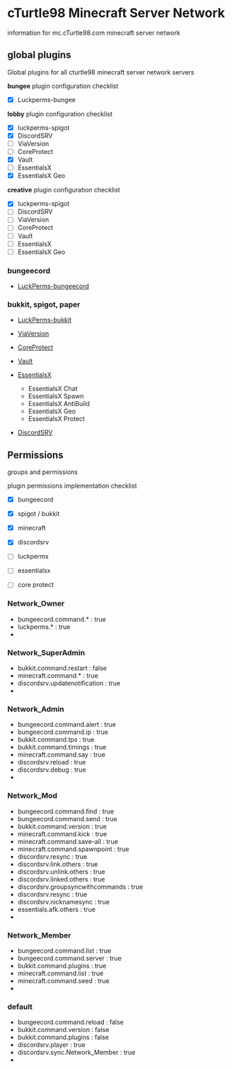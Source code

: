 # cTurtle98 Minecraft Server Network

information for mc.cTurtle98.com minecraft server network


## global plugins

Global plugins for all cturtle98 minecraft server network servers

**bungee** plugin configuration checklist
- [x] Luckperms-bungee

**lobby** plugin configuration checklist
- [x] luckperms-spigot
- [x] DiscordSRV
- [ ] ViaVersion
- [ ] CoreProtect
- [x] Vault
- [ ] EssentialsX
- [x] EssentialsX Geo

**creative** plugin configuration checklist
- [x] luckperms-spigot
- [ ] DiscordSRV
- [ ] ViaVersion
- [ ] CoreProtect
- [ ] Vault
- [ ] EssentialsX
- [ ] EssentialsX Geo

### bungeecord

* [LuckPerms-bungeecord](https://luckperms.net/download)

### bukkit, spigot, paper

* [LuckPerms-bukkit](https://luckperms.net/download)

* [ViaVersion](https://www.spigotmc.org/resources/viaversion.19254/)

* [CoreProtect](https://www.spigotmc.org/resources/coreprotect.8631/)

* [Vault](https://www.spigotmc.org/resources/vault.34315/)

* [EssentialsX](https://essentialsx.net/downloads.html?branch=stable)
  * EssentialsX Chat
  * EssentialsX Spawn
  * EssentialsX AntiBuild
  * EssentialsX Geo
  * EssentialsX Protect
 * [DiscordSRV](https://www.spigotmc.org/resources/discordsrv.18494/)


## Permissions

groups and permissions

plugin permissions implementation checklist
- [x] bungeecord
- [x] spigot / bukkit
- [x] minecraft
- [x] discordsrv
- [ ] luckperms
- [ ] essentialsx
- [ ] core protect


### Network_Owner
* bungeecord.command.* : true
* luckperms.* : true
* 

### Network_SuperAdmin
* bukkit.command.restart : false
* minecraft.command.* : true
* discordsrv.updatenotification : true
* 

### Network_Admin
* bungeecord.command.alert : true
* bungeecord.command.ip : true
* bukkit.command.tps : true
* bukkit.command.timings : true
* minecraft.command.say	: true
* discordsrv.reload : true
* discordsrv.debug : true
* 

### Network_Mod
* bungeecord.command.find : true
* bungeecord.command.send : true
* bukkit.command.version	: true
* minecraft.command.kick	: true
* minecraft.command.save-all	: true
* minecraft.command.spawnpoint	: true
* discordsrv.resync : true
* discordsrv.link.others : true
* discordsrv.unlink.others : true
* discordsrv.linked.others : true
* discordsrv.groupsyncwithcommands : true
* discordsrv.resync : true
* discordsrv.nicknamesync : true
* essentials.afk.others : true
* 

### Network_Member
* bungeecord.command.list : true
* bungeecord.command.server : true
* bukkit.command.plugins :	true
* minecraft.command.list	: true
* minecraft.command.seed	: true
* 

### default
* bungeecord.command.reload : false
* bukkit.command.version	: false
* bukkit.command.plugins	: false
* discordsrv.player : true
* discordsrv.sync.Network_Member : true
* 
